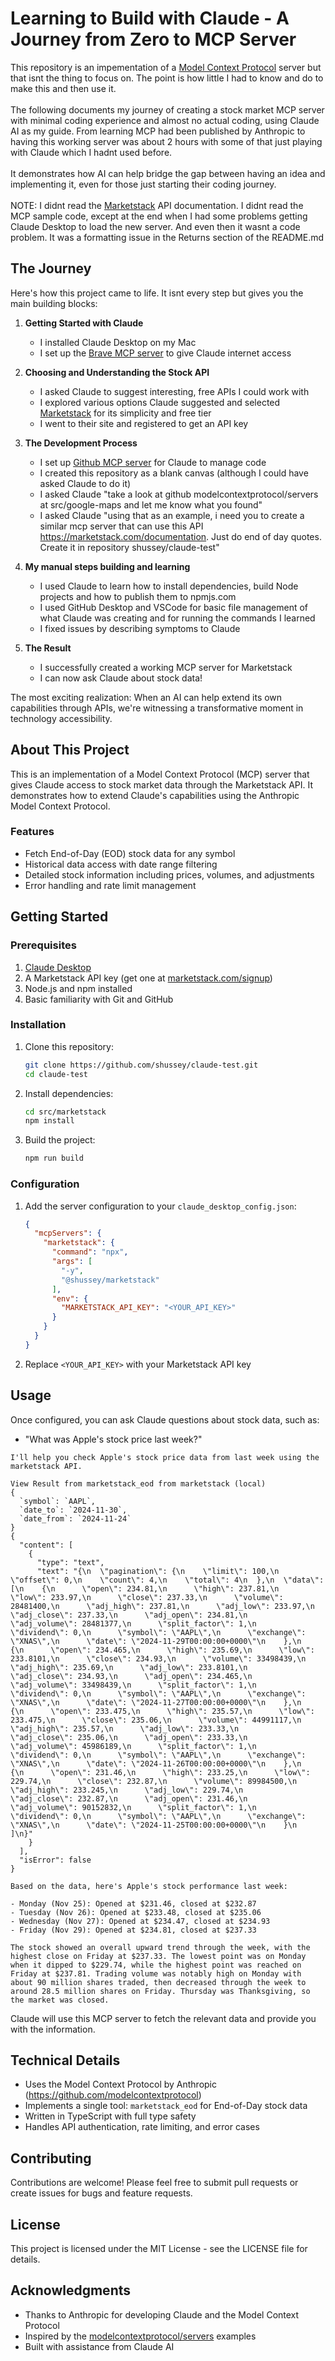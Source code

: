 # Learning to Build with Claude - A Journey from Zero to MCP Server

This repository is an impementation of a [Model Context Protocol](https://github.com/modelcontextprotocol) server but that isnt the thing to focus on. The point is how little I had to know and do to make this and then use it.
\
\
The following documents my journey of creating a stock market MCP server with minimal coding experience and almost no actual coding, using Claude AI as my guide. From learning MCP had been published by Anthropic to having this working server was about 2 hours with some of that just playing with Claude which I hadnt used before. 
\
\
It demonstrates how AI can help bridge the gap between having an idea and implementing it, even for those just starting their coding journey.
\
\
NOTE: I didnt read the [Marketstack](https://marketstack.com/) API documentation. I didnt read the MCP sample code, except at the end when I had some problems getting Claude Desktop to load the new server. And even then it wasnt a code problem. It was a formatting issue in the Returns section of the README.md

## The Journey

Here's how this project came to life. It isnt every step but gives you the main building blocks:

1. **Getting Started with Claude**
   - I installed Claude Desktop on my Mac
   - I set up the [Brave MCP server](https://github.com/modelcontextprotocol/servers/tree/main/src/brave-search) to give Claude internet access

2. **Choosing and Understanding the Stock API**
   - I asked Claude to suggest interesting, free APIs I could work with
   - I explored various options Claude suggested and selected [Marketstack](https://marketstack.com/) for its simplicity and free tier
   - I went to their site and registered to get an API key

4. **The Development Process**
   - I set up [Github MCP server](https://github.com/modelcontextprotocol/servers/tree/main/src/github) for Claude to manage code
   - I created this repository as a blank canvas (although I could have asked Claude to do it)
   - I asked Claude "take a look at github modelcontextprotocol/servers at src/google-maps and let me know what you found"
   - I asked Claude "using that as an example, i need you to create a similar mcp server that can use this API https://marketstack.com/documentation. Just do end of day quotes. Create it in repository shussey/claude-test"

5. **My manual steps building and learning**
   - I used Claude to learn how to install dependencies, build Node projects and how to publish them to npmjs.com
   - I used GitHub Desktop and VSCode for basic file management of what Claude was creating and for running the commands I learned
   - I fixed issues by describing symptoms to Claude

6. **The Result**
   - I successfully created a working MCP server for Marketstack
   - I can now ask Claude about stock data!

The most exciting realization: When an AI can help extend its own capabilities through APIs, we're witnessing a transformative moment in technology accessibility.

## About This Project

This is an implementation of a Model Context Protocol (MCP) server that gives Claude access to stock market data through the Marketstack API. It demonstrates how to extend Claude's capabilities using the Anthropic Model Context Protocol.

### Features

- Fetch End-of-Day (EOD) stock data for any symbol
- Historical data access with date range filtering
- Detailed stock information including prices, volumes, and adjustments
- Error handling and rate limit management

## Getting Started

### Prerequisites

1. [Claude Desktop](https://github.com/anthropic-labs/claude-desktop)
2. A Marketstack API key (get one at [marketstack.com/signup](https://marketstack.com/signup))
3. Node.js and npm installed
4. Basic familiarity with Git and GitHub

### Installation

1. Clone this repository:
   ```bash
   git clone https://github.com/shussey/claude-test.git
   cd claude-test
   ```

2. Install dependencies:
   ```bash
   cd src/marketstack
   npm install
   ```

3. Build the project:
   ```bash
   npm run build
   ```

### Configuration

1. Add the server configuration to your `claude_desktop_config.json`:
   ```json
   {
     "mcpServers": {
       "marketstack": {
         "command": "npx",
         "args": [
           "-y",
           "@shussey/marketstack"
         ],
         "env": {
           "MARKETSTACK_API_KEY": "<YOUR_API_KEY>"
         }
       }
     }
   }
   ```

2. Replace `<YOUR_API_KEY>` with your Marketstack API key

## Usage

Once configured, you can ask Claude questions about stock data, such as:
- "What was Apple's stock price last week?"
```
I'll help you check Apple's stock price data from last week using the marketstack API.
```
```
View Result from marketstack_eod from marketstack (local)
{
  `symbol`: `AAPL`,
  `date_to`: `2024-11-30`,
  `date_from`: `2024-11-24`
}
{
  "content": [
    {
      "type": "text",
      "text": "{\n  \"pagination\": {\n    \"limit\": 100,\n    \"offset\": 0,\n    \"count\": 4,\n    \"total\": 4\n  },\n  \"data\": [\n    {\n      \"open\": 234.81,\n      \"high\": 237.81,\n      \"low\": 233.97,\n      \"close\": 237.33,\n      \"volume\": 28481400,\n      \"adj_high\": 237.81,\n      \"adj_low\": 233.97,\n      \"adj_close\": 237.33,\n      \"adj_open\": 234.81,\n      \"adj_volume\": 28481377,\n      \"split_factor\": 1,\n      \"dividend\": 0,\n      \"symbol\": \"AAPL\",\n      \"exchange\": \"XNAS\",\n      \"date\": \"2024-11-29T00:00:00+0000\"\n    },\n    {\n      \"open\": 234.465,\n      \"high\": 235.69,\n      \"low\": 233.8101,\n      \"close\": 234.93,\n      \"volume\": 33498439,\n      \"adj_high\": 235.69,\n      \"adj_low\": 233.8101,\n      \"adj_close\": 234.93,\n      \"adj_open\": 234.465,\n      \"adj_volume\": 33498439,\n      \"split_factor\": 1,\n      \"dividend\": 0,\n      \"symbol\": \"AAPL\",\n      \"exchange\": \"XNAS\",\n      \"date\": \"2024-11-27T00:00:00+0000\"\n    },\n    {\n      \"open\": 233.475,\n      \"high\": 235.57,\n      \"low\": 233.475,\n      \"close\": 235.06,\n      \"volume\": 44991117,\n      \"adj_high\": 235.57,\n      \"adj_low\": 233.33,\n      \"adj_close\": 235.06,\n      \"adj_open\": 233.33,\n      \"adj_volume\": 45986189,\n      \"split_factor\": 1,\n      \"dividend\": 0,\n      \"symbol\": \"AAPL\",\n      \"exchange\": \"XNAS\",\n      \"date\": \"2024-11-26T00:00:00+0000\"\n    },\n    {\n      \"open\": 231.46,\n      \"high\": 233.25,\n      \"low\": 229.74,\n      \"close\": 232.87,\n      \"volume\": 89984500,\n      \"adj_high\": 233.245,\n      \"adj_low\": 229.74,\n      \"adj_close\": 232.87,\n      \"adj_open\": 231.46,\n      \"adj_volume\": 90152832,\n      \"split_factor\": 1,\n      \"dividend\": 0,\n      \"symbol\": \"AAPL\",\n      \"exchange\": \"XNAS\",\n      \"date\": \"2024-11-25T00:00:00+0000\"\n    }\n  ]\n}"
    }
  ],
  "isError": false
}
```
```
Based on the data, here's Apple's stock performance last week:

- Monday (Nov 25): Opened at $231.46, closed at $232.87
- Tuesday (Nov 26): Opened at $233.48, closed at $235.06
- Wednesday (Nov 27): Opened at $234.47, closed at $234.93
- Friday (Nov 29): Opened at $234.81, closed at $237.33

The stock showed an overall upward trend through the week, with the highest close on Friday at $237.33. The lowest point was on Monday when it dipped to $229.74, while the highest point was reached on Friday at $237.81. Trading volume was notably high on Monday with about 90 million shares traded, then decreased through the week to around 28.5 million shares on Friday. Thursday was Thanksgiving, so the market was closed.
```

Claude will use this MCP server to fetch the relevant data and provide you with the information.

## Technical Details

- Uses the Model Context Protocol by Anthropic (https://github.com/modelcontextprotocol)
- Implements a single tool: `marketstack_eod` for End-of-Day stock data
- Written in TypeScript with full type safety
- Handles API authentication, rate limiting, and error cases

## Contributing

Contributions are welcome! Please feel free to submit pull requests or create issues for bugs and feature requests.

## License

This project is licensed under the MIT License - see the LICENSE file for details.

## Acknowledgments

- Thanks to Anthropic for developing Claude and the Model Context Protocol
- Inspired by the [modelcontextprotocol/servers](https://github.com/modelcontextprotocol/servers) examples
- Built with assistance from Claude AI
